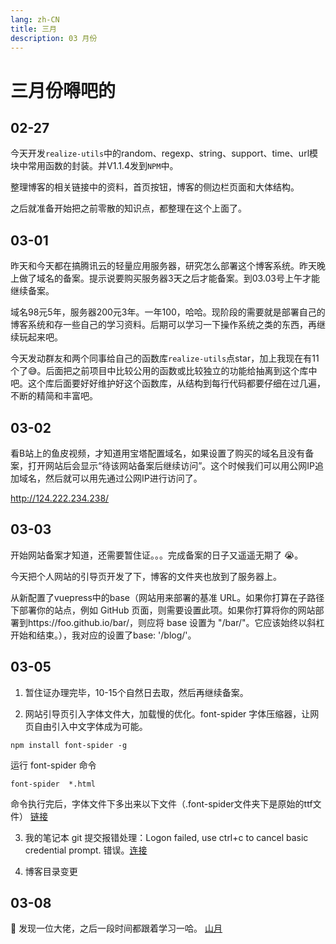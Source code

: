```yaml
---
lang: zh-CN
title: 三月
description: 03 月份
---
```


# 三月份嘚吧的

## 02-27

今天开发`realize-utils`中的random、regexp、string、support、time、url模块中常用函数的封装。并V1.1.4发到`NPM`中。

整理博客的相关链接中的资料，首页按钮，博客的侧边栏页面和大体结构。

之后就准备开始把之前零散的知识点，都整理在这个上面了。

## 03-01

昨天和今天都在搞腾讯云的轻量应用服务器，研究怎么部署这个博客系统。昨天晚上做了域名的备案。提示说要购买服务器3天之后才能备案。到03.03号上午才能继续备案。

域名98元5年，服务器200元3年。一年100，哈哈。现阶段的需要就是部署自己的博客系统和存一些自己的学习资料。后期可以学习一下操作系统之类的东西，再继续玩起来吧。

今天发动群友和两个同事给自己的函数库`realize-utils`点star，加上我现在有11个了😅。后面把之前项目中比较公用的函数或比较独立的功能给抽离到这个库中吧。这个库后面要好好维护好这个函数库，从结构到每行代码都要仔细在过几遍，不断的精简和丰富吧。

## 03-02

看B站上的鱼皮视频，才知道用宝塔配置域名，如果设置了购买的域名且没有备案，打开网站后会显示“待该网站备案后继续访问”。这个时候我们可以用公网IP追加域名，然后就可以用先通过公网IP进行访问了。

http://124.222.234.238/

## 03-03

开始网站备案才知道，还需要暂住证。。。完成备案的日子又遥遥无期了 :sob:。

今天把个人网站的引导页开发了下，博客的文件夹也放到了服务器上。

从新配置了vuepress中的base（网站用来部署的基准 URL。如果你打算在子路径下部署你的站点，例如 GitHub 页面，则需要设置此项。如果你打算将你的网站部署到https://foo.github.io/bar/，则应将 base 设置为 "/bar/"。它应该始终以斜杠开始和结束。），我对应的设置了base: '/blog/'。

## 03-05

1. 暂住证办理完毕，10-15个自然日去取，然后再继续备案。

2. 网站引导页引入字体文件大，加载慢的优化。font-spider 字体压缩器，让网页自由引入中文字体成为可能。

```shell
npm install font-spider -g
```

运行 font-spider 命令

```shell
font-spider  *.html
```

命令执行完后，字体文件下多出来以下文件（.font-spider文件夹下是原始的ttf文件）
[链接](https://www.jianshu.com/p/3a2c7272269d)

3. 我的笔记本 git 提交报错处理：Logon failed, use ctrl+c to cancel basic credential prompt. 错误。[连接](https://shliang.blog.csdn.net/article/details/101040291?spm=1001.2101.3001.6661.1&utm_medium=distribute.pc_relevant_t0.none-task-blog-2%7Edefault%7ECTRLIST%7ERate-1.pc_relevant_default&depth_1-utm_source=distribute.pc_relevant_t0.none-task-blog-2%7Edefault%7ECTRLIST%7ERate-1.pc_relevant_default&utm_relevant_index=1)

4. 博客目录变更

## 03-08

:mag_right: 发现一位大佬，之后一段时间都跟着学习一哈。
[山月](https://q.shanyue.tech/)
